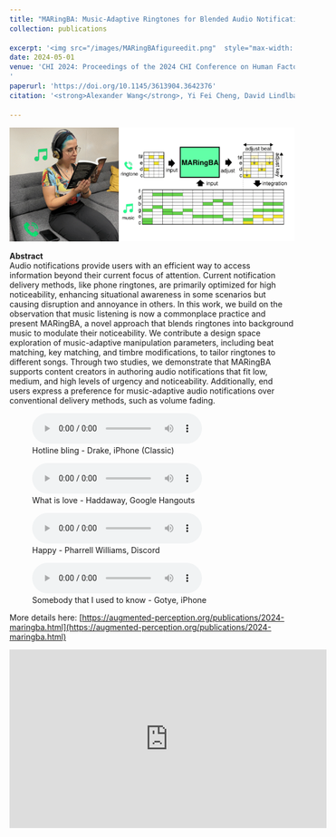 ```yaml
---
title: "MARingBA: Music-Adaptive Ringtones for Blended Audio Notification Delivery"
collection: publications

excerpt: '<img src="/images/MARingBAfigureedit.png"  style="max-width: 400px;"><br>'
date: 2024-05-01
venue: 'CHI 2024: Proceedings of the 2024 CHI Conference on Human Factors in Computing Systems <br> <i class="fas fa-award" style="color: red;"></i> <strong style="color: red;"> Best Paper Honorable Mention (top 5%)</strong>
'
paperurl: 'https://doi.org/10.1145/3613904.3642376'
citation: '<strong>Alexander Wang</strong>, Yi Fei Cheng, David Lindlbauer. <a href="https://doi.org/10.1145/3613904.3642376">(PDF)</a>'

---
```

<!-- permalink: /publication/MARingBA -->
<!-- excerpt: '<img src="/images/MARingBAfigure.png"  style="max-width: 400px;"><br>' -->
<!--video: "https://www.youtube.com/embed/uSQJCviG-uE?si=TyIyX3H8cFnFL0lj"-->
<img src="/images/MARingBAfigureedit.png"><br>

__Abstract__    
Audio notifications provide users with an efficient way to access information beyond their current focus of attention. Current notification delivery methods, like phone ringtones, are primarily optimized for high noticeability, enhancing situational awareness in some scenarios but causing disruption and annoyance in others. In this work, we build on the observation that music listening is now a commonplace practice and present MARingBA, a novel approach that blends ringtones into background music to modulate their noticeability. We contribute a design space exploration of music-adaptive manipulation parameters, including beat matching, key matching, and timbre modifications, to tailor ringtones to different songs. Through two studies, we demonstrate that MARingBA supports content creators in authoring audio notifications that fit low, medium, and high levels of urgency and noticeability. Additionally, end users express a preference for music-adaptive audio notifications over conventional delivery methods, such as volume fading. 

<figure>
<audio controls>
  <source src="../../../assets/audio/MARINGBA-hotlinebling.mp3" type="audio/mpeg">
  Your browser does not support the audio element.
</audio>
  <figcaption>Hotline bling - Drake, iPhone (Classic)</figcaption>
</figure>

<figure>
<audio controls>
  <source src="../../../assets/audio/MARINGBA-whatislove.mp3" type="audio/mpeg">
  Your browser does not support the audio element.
</audio>
  <figcaption>What is love - Haddaway, Google Hangouts</figcaption>
</figure>

<figure>
<audio controls>
  <source src="../../../assets/audio/MARINGBA-happy.mp3" type="audio/mpeg">
  Your browser does not support the audio element.
</audio>
  <figcaption>Happy - Pharrell Williams, Discord</figcaption>
</figure>

<figure>
<audio controls>
  <source src="../../../assets/audio/MARINGBA-usedtoknow.mp3" type="audio/mpeg">
  Your browser does not support the audio element.
</audio>
  <figcaption>Somebody that I used to know - Gotye, iPhone</figcaption>
</figure>

More details here: [https://augmented-perception.org/publications/2024-maringba.html](https://augmented-perception.org/publications/2024-maringba.html)
<iframe width="560" height="315" src="https://www.youtube.com/embed/PFd-AhcDPoA?si=qvEmte_Q-46YAAoN" title="YouTube video player" frameborder="0" allow="accelerometer; autoplay; clipboard-write; encrypted-media; gyroscope; picture-in-picture; web-share" referrerpolicy="strict-origin-when-cross-origin" allowfullscreen></iframe>
<!--   <iframe width="560" height="315" src="https://www.youtube.com/embed/uSQJCviG-uE?si=TyIyX3H8cFnFL0lj" title="YouTube video player" frameborder="0" allow="accelerometer; autoplay; clipboard-write; encrypted-media; gyroscope; picture-in-picture; web-share" allowfullscreen></iframe> -->
<!--
[View paper here](https://doi.org/10.1145/3613904.3642376)
Alexander Wang, Yi Fei Cheng, David Lindlbauer. (2024). "MARingBA: Music-Adaptive Ringtones for Blended Audio Notification Delivery" <i>ACM CHI</i>. -->

